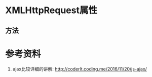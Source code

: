 # XMLHttpRequest属性

## 方法

### 

# 参考资料

1. ajax比较详细的讲解: http://coderlt.coding.me/2016/11/20/js-ajax/